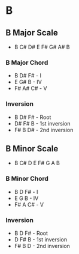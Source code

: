 # B

## B Major Scale

* B C# D# E F# G# A# B

### B Major Chord

* B D# F# - I
* E G# B - IV
* F# A# C# - V

### Inversion

* B D# F# - Root
* D# F# B - 1st inversion
* F# B D# - 2nd inversion

## B Minor Scale

* B C# D E F# G A B

### B Minor Chord

* B D F# - I
* E G B - IV
* F# A C# - V

### Inversion

* B D F# - Root
* D F# B - 1st inversion
* F# B D - 2nd inversion